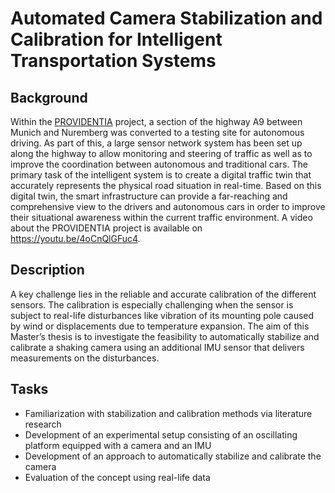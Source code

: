 # Automated Camera Stabilization and Calibration for Intelligent Transportation Systems

## Background
Within the [PROVIDENTIA](https://www.bmvi.de/SharedDocs/DE/Artikel/DG/AVF-projekte/providentia-plusplus.html) project, a section of the highway A9 between Munich and Nuremberg was converted to a testing site for autonomous driving. As part of this, a large sensor network system has been set up along the highway to allow monitoring and steering of traffic as well as to improve the coordination between autonomous and traditional cars. The primary task of the intelligent system is to create a digital traffic twin that accurately represents the physical road situation in real-time. Based on this digital twin, the smart infrastructure can provide a far-reaching and comprehensive view to the drivers and autonomous cars in order to improve their situational awareness within the current traffic environment. A video about the PROVIDENTIA project is available on https://youtu.be/4oCnQlGFuc4.

## Description
A key challenge lies in the reliable and accurate calibration of the different sensors. The calibration is especially challenging when the sensor is subject to real-life disturbances like vibration of its mounting pole caused by wind or displacements due to temperature expansion. The aim of this Master’s thesis is to investigate the feasibility to automatically stabilize and calibrate a shaking camera using an additional IMU sensor that delivers measurements on the disturbances.

## Tasks
- Familiarization with stabilization and calibration methods via literature research
- Development of an experimental setup consisting of an oscillating platform equipped with a camera and an IMU
- Development of an approach to automatically stabilize and calibrate the camera
- Evaluation of the concept using real-life data
